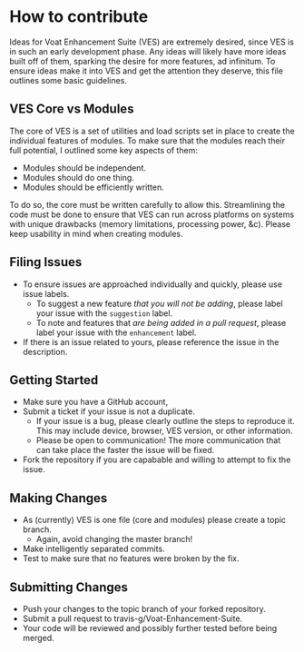 # How to contribute

Ideas for Voat Enhancement Suite (VES) are extremely desired, since VES is in such an early development phase. Any ideas will likely have more ideas built off of them, sparking the desire for more features, ad infinitum. To ensure ideas make it into VES and get the attention they deserve, this file outlines some basic guidelines.

## VES Core vs Modules

The core of VES is a set of utilities and load scripts set in place to create the individual features of modules. To make sure that the modules reach their full potential, I outlined some key aspects of them:

+ Modules should be independent.
+ Modules should do one thing.
+ Modules should be efficiently written.

To do so, the core must be written carefully to allow this. Streamlining the code must be done to ensure that VES can run across platforms on systems with unique drawbacks (memory limitations, processing power, &c). Please keep usability in mind when creating modules.

## Filing Issues

+ To ensure issues are approached individually and quickly, please use issue labels.
  * To suggest a new feature *that you will not be adding*, please label your issue with the `suggestion` label.
  * To note and features that *are being added in a pull request*, please label your issue with the `enhancement` label.
+ If there is an issue related to yours, please reference the issue in the description.

## Getting Started

+ Make sure you have a GitHub account,
+ Submit a ticket if your issue is not a duplicate.
  * If your issue is a bug, please clearly outline the steps to reproduce it. This may include device, browser, VES version, or other information.
  * Please be open to communication! The more communication that can take place the faster the issue will be fixed.
+ Fork the repository if you are capabable and willing to attempt to fix the issue.

## Making Changes

+ As (currently) VES is one file (core and modules) please create a topic branch.
  * Again, avoid changing the master branch!
+ Make intelligently separated commits.
+ Test to make sure that no features were broken by the fix.

## Submitting Changes

+ Push your changes to the topic branch of your forked repository.
+ Submit a pull request to travis-g/Voat-Enhancement-Suite.
+ Your code will be reviewed and possibly further tested before being merged.

